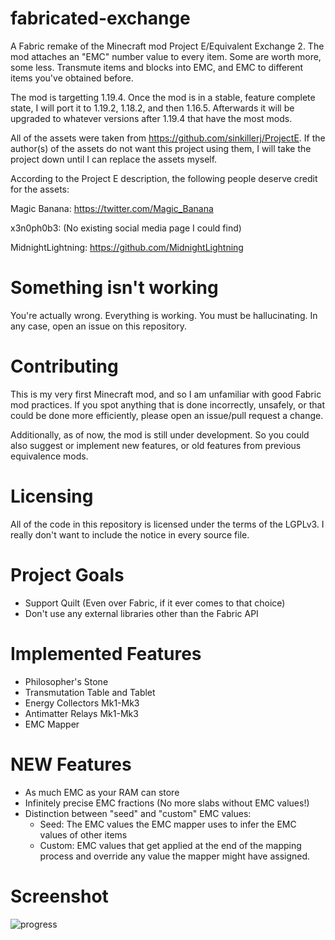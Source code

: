 # fabricated-exchange

A Fabric remake of the Minecraft mod Project E/Equivalent Exchange 2.
The mod attaches an "EMC" number value to every item. Some are worth more, some less.
Transmute items and blocks into EMC, and EMC to different items you've obtained before.

The mod is targetting 1.19.4. Once the mod is in a stable, feature complete state, I will port it to 1.19.2, 1.18.2, 
and then 1.16.5. Afterwards it will be upgraded to whatever versions after 1.19.4 that have the most mods.

All of the assets were taken from https://github.com/sinkillerj/ProjectE.
If the author(s) of the assets do not want this project using them, I will take the project 
down until I can replace the assets myself. 

According to the Project E description, the following people deserve credit for the assets:

Magic Banana: https://twitter.com/Magic_Banana

x3n0ph0b3: (No existing social media page I could find)

MidnightLightning: https://github.com/MidnightLightning

# Something isn't working

You're actually wrong. Everything is working. You must be hallucinating.
In any case, open an issue on this repository.

# Contributing

This is my very first Minecraft mod, and so I am unfamiliar with good Fabric mod practices.
If you spot anything that is done incorrectly, unsafely, or that could be done more 
efficiently, please open an issue/pull request a change.

Additionally, as of now, the mod is still under development. So you could also suggest or implement
new features, or old features from previous equivalence mods.

# Licensing

All of the code in this repository is licensed under the terms of the LGPLv3. I really don't want to include the notice in every source file.

# Project Goals

- Support Quilt (Even over Fabric, if it ever comes to that choice)
- Don't use any external libraries other than the Fabric API


# Implemented Features
- Philosopher's Stone
- Transmutation Table and Tablet
- Energy Collectors Mk1-Mk3
- Antimatter Relays Mk1-Mk3
- EMC Mapper

# NEW Features
- As much EMC as your RAM can store
- Infinitely precise EMC fractions (No more slabs without EMC values!)
- Distinction between "seed" and "custom" EMC values:
  * Seed: The EMC values the EMC mapper uses to infer the EMC values of other items
  * Custom: EMC values that get applied at the end of the mapping process and override any value the mapper might have assigned.
 
# Screenshot
![progress](https://github.com/Skirlez/fabricated-exchange/assets/17904548/394f5610-1be4-4534-9279-b97052963706)
